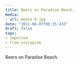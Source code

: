 ```yaml
---
title: Beers on Paradise Beach.
media:
- url: media-0.jpg
date: "2011-08-07T09:35:43Z"
draft: false
tags:
- imported
- from-instagram
---
```

Beers on Paradise Beach.
